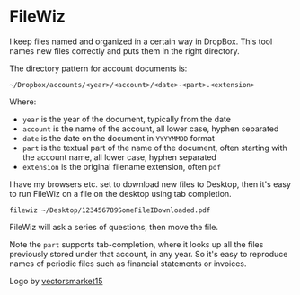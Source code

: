 # FileWiz

I keep files named and organized in a certain way in DropBox. This tool names new files correctly and puts them in the right directory.

The directory pattern for account documents is:

```
~/Dropbox/accounts/<year>/<account>/<date>-<part>.<extension>
```

Where:

- `year` is the year of the document, typically from the date
- `account` is the name of the account, all lower case, hyphen separated
- `date` is the date on the document in `YYYYMMDD` format
- `part` is the textual part of the name of the document, often starting with the account name, all lower case, hyphen separated
- `extension` is the original filename extension, often `pdf`

I have my browsers etc. set to download new files to Desktop, then it's easy to run FileWiz on a file on the desktop using tab completion.

```
filewiz ~/Desktop/123456789SomeFileIDownloaded.pdf
```

FileWiz will ask a series of questions, then move the file.

Note the `part` supports tab-completion, where it looks up all the files previously stored under that account, in any year. So it's easy to reproduce names of periodic files such as financial statements or invoices.

Logo by [vectorsmarket15](https://www.flaticon.com/free-icon/folders_2821739?term=file&page=1&position=15&origin=search&related_id=2821739#:~:text=have%20to%20attribute-,vectorsmarket15,-Every%20time%20you)

